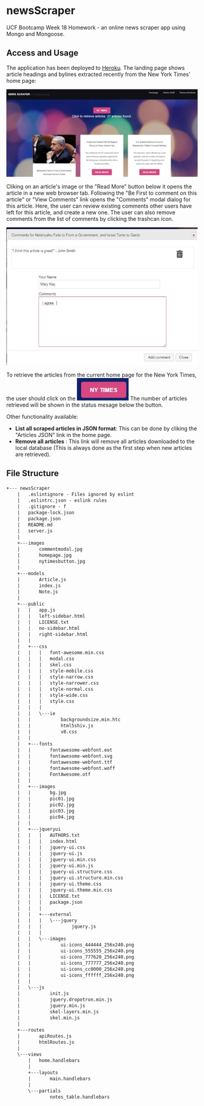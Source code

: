 # newsScraper
UCF Bootcamp Week 18 Homework - an online news scraper app using Mongo and Mongoose.

## Access and Usage
The application has been deployed to [Heroku](https://damp-tor-55631.herokuapp.com/articles).  The landing page shows article headings and bylines extracted recently from the New York Times' home page:

![newsScraper landing page](https://github.com/j0serobles/newsScraper/blob/master/images/homepage.jpg)

Cliking on an article's image or the "Read More" button below it opens the article in a new web browser tab. 
Following the "Be First to comment on this article" or "View Comments" link opens the "Comments" modal dialog for this article.  Here, the user can review existing comments other users have left for this article, and create a new one.
The user can also remove comments from the list of comments by clicking the trashcan icon.

![Article Comments modal Dialog](https://github.com/j0serobles/newsScraper/blob/master/images/commentmodal.jpg)

To retrieve the articles from the current home page for the New York Times, the user should click on the 
![NY Times button](https://github.com/j0serobles/newsScraper/blob/master/images/nytimesbutton.jpg)
The number of articles retrieved will be shown in the status mesage below the button.

Other functionality available:

 - **List all scraped articles in JSON format**: This can be done by cliking the "Articles JSON" link in the home page.
 - **Remove all articles** : This link will remove all articles downloaded to the local database (This is always done as the first step when new articles are retrieved). 


## File Structure

    +--- newsScraper
        |   .eslintignore - Files ignored by eslint
        |   .eslintrc.json - eslink rules
        |   .gitignore - f
        |   package-lock.json
        |   package.json
        |   README.md
        |   server.js
        |   
        +---images
        |       commentmodal.jpg
        |       homepage.jpg
        |       nytimesbutton.jpg
        |       
        +---models
        |       Article.js
        |       index.js
        |       Note.js
        |       
        +---public
        |   |   app.js
        |   |   left-sidebar.html
        |   |   LICENSE.txt
        |   |   no-sidebar.html
        |   |   right-sidebar.html
        |   |   
        |   +---css
        |   |   |   font-awesome.min.css
        |   |   |   modal.css
        |   |   |   skel.css
        |   |   |   style-mobile.css
        |   |   |   style-narrow.css
        |   |   |   style-narrower.css
        |   |   |   style-normal.css
        |   |   |   style-wide.css
        |   |   |   style.css
        |   |   |   
        |   |   \---ie
        |   |           backgroundsize.min.htc
        |   |           html5shiv.js
        |   |           v8.css
        |   |           
        |   +---fonts
        |   |       fontawesome-webfont.eot
        |   |       fontawesome-webfont.svg
        |   |       fontawesome-webfont.ttf
        |   |       fontawesome-webfont.woff
        |   |       FontAwesome.otf
        |   |       
        |   +---images
        |   |       bg.jpg
        |   |       pic01.jpg
        |   |       pic02.jpg
        |   |       pic03.jpg
        |   |       pic04.jpg
        |   |       
        |   +---jqueryui
        |   |   |   AUTHORS.txt
        |   |   |   index.html
        |   |   |   jquery-ui.css
        |   |   |   jquery-ui.js
        |   |   |   jquery-ui.min.css
        |   |   |   jquery-ui.min.js
        |   |   |   jquery-ui.structure.css
        |   |   |   jquery-ui.structure.min.css
        |   |   |   jquery-ui.theme.css
        |   |   |   jquery-ui.theme.min.css
        |   |   |   LICENSE.txt
        |   |   |   package.json
        |   |   |   
        |   |   +---external
        |   |   |   \---jquery
        |   |   |           jquery.js
        |   |   |           
        |   |   \---images
        |   |           ui-icons_444444_256x240.png
        |   |           ui-icons_555555_256x240.png
        |   |           ui-icons_777620_256x240.png
        |   |           ui-icons_777777_256x240.png
        |   |           ui-icons_cc0000_256x240.png
        |   |           ui-icons_ffffff_256x240.png
        |   |           
        |   \---js
        |           init.js
        |           jquery.dropotron.min.js
        |           jquery.min.js
        |           skel-layers.min.js
        |           skel.min.js
        |           
        +---routes
        |       apiRoutes.js
        |       htmlRoutes.js
        |       
        \---views
            |   home.handlebars
            |   
            +---layouts
            |       main.handlebars
            |       
            \---partials
                    notes_table.handlebars
                    



<!--stackedit_data:
eyJoaXN0b3J5IjpbLTU0NzA3NzIwNCwxNTgxMzUyNzg3LDMwMz
c5MjE2OF19
-->